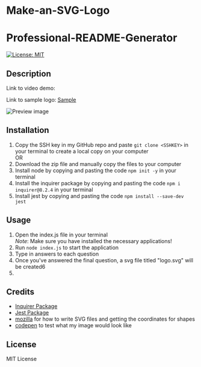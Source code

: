 # Make-an-SVG-Logo
# Professional-README-Generator
[![License: MIT](https://img.shields.io/badge/License-MIT-yellow.svg)](https://opensource.org/licenses/MIT)

## Description

Link to video demo: 

Link to sample logo: [Sample]() 


![Preview image]()

## Installation
1. Copy the SSH key in my GitHub repo and paste `git clone <SSHKEY>` in your terminal to create a local copy on your computer\
OR
2. Download the zip file and manually copy the files to your computer
3. Install node by copying and pasting the code `npm init -y` in your terminal
4. Install the inquirer package by copying and pasting the code `npm i inquirer@8.2.4` in your terminal
5. Install jest by copying and pasting the code `npm install --save-dev jest`


## Usage
1. Open the index.js file in your terminal\
*Note*: Make sure you have installed the necessary applications! 
3. Run `node index.js` to start the application 
4. Type in answers to each question
5. Once you've answered the final question, a svg file titled "logo.svg" will be created6
6. 

## Credits 
- [Inquirer Package](https://www.npmjs.com/package/inquirer/v/8.2.4)
- [Jest Package](https://www.npmjs.com/package/jest)
- [mozilla](https://developer.mozilla.org/en-US/docs/Web/SVG/Tutorial/Getting_Started) for how to write SVG files and getting the coordinates for shapes
- [codepen](https://codepen.io/pen/) to test what my image would look like

## License
MIT License